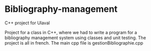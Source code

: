 # Bibliography-management
C++ project for Ulaval


Project for a class in C++, where we had to write a program for a bibliography management system using classes and unit testing. 
The project is all in french. 
The main cpp file is gestionBibliographie.cpp
